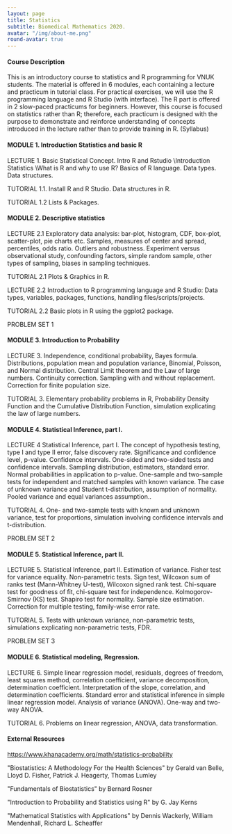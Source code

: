 ```yaml
---
layout: page
title: Statistics
subtitle: Biomedical Mathematics 2020.
avatar: "/img/about-me.png"
round-avatar: true
---
```

#### Course Description
This is an introductory course to statistics and R programming for VNUK students. The material is offered in 6 modules, each containing a lecture and practicum in tutorial class. For practical exercises, we will use the R programming language and R Studio (with interface). The R part is offered in 2 slow-paced practicums for beginners. However, this course is focused on statistics rather than R; therefore, each practicum is designed with the purpose to demonstrate and reinforce understanding of concepts introduced in the lecture rather than to provide training in R. (Syllabus)

#### MODULE 1. Introduction Statistics and basic R
LECTURE 1. Basic Statistical Concept. Intro R and Rstudio
\Introduction Statistics
\What is R and why to use R? Basics of R language. Data types. Data structures.

TUTORIAL 1.1. Install R and R Studio. Data structures in R.

TUTORIAL 1.2 Lists & Packages. 

#### MODULE 2. Descriptive statistics
LECTURE 2.1
Exploratory data analysis: bar-plot, histogram, CDF, box-plot, scatter-plot, pie charts etc. Samples, measures of center and spread, percentiles, odds ratio. Outliers and robustness. Experiment versus observational study, confounding factors, simple random sample, other types of sampling, biases in sampling techniques.

TUTORIAL 2.1 Plots & Graphics in R. 

LECTURE 2.2 
Introduction to R programming language and R Studio: Data types, variables, packages, functions, handling files/scripts/projects.

TUTORIAL 2.2 Basic plots in R using the ggplot2 package.

PROBLEM SET 1

#### MODULE 3. Introduction to Probability
LECTURE 3. 
Independence, conditional probability, Bayes formula. Distributions, population mean and population variance, Binomial, Poisson, and Normal distribution. Central Limit theorem and the Law of large numbers. Continuity correction. Sampling with and without replacement. Correction for finite population size.

TUTORIAL 3. Elementary probability problems in R, Probability Density Function and the Cumulative Distribution Function, simulation explicating the law of large numbers.

#### MODULE 4. Statistical Inference, part I.
LECTURE 4
Statistical Inference, part I. The concept of hypothesis testing, type I and type II error, false discovery rate. Significance and confidence level, p-value. Confidence intervals. One-sided and two-sided tests and confidence intervals. Sampling distribution, estimators, standard error. Normal probabilities in application to p-value. One-sample and two-sample tests for independent and matched samples with known variance. The case of unknown variance and Student t-distribution, assumption of normality. Pooled variance and equal variances assumption..

TUTORIAL 4. One- and two-sample tests with known and unknown variance, test for proportions, simulation involving confidence intervals and t-distribution.

PROBLEM SET 2

#### MODULE 5. Statistical Inference, part II. 
LECTURE 5. 
Statistical Inference, part II. Estimation of variance. Fisher test for variance equality. Non-parametric tests. Sign test, Wilcoxon sum of ranks test (Mann-Whitney U-test), Wilcoxon signed rank test. Chi-square test for goodness of fit, chi-square test for independence. Kolmogorov-Smirnov (KS) test. Shapiro test for normality. Sample size estimation. Correction for multiple testing, family-wise error rate.

TUTORIAL 5. Tests with unknown variance, non-parametric tests, simulations explicating non-parametric tests, FDR.

PROBLEM SET 3

#### MODULE 6. Statistical modeling, Regression.
LECTURE 6. 
Simple linear regression model, residuals, degrees of freedom, least squares method, correlation coefficient, variance decomposition, determination coefficient. Interpretation of the slope, correlation, and determination coefficients. Standard error and statistical inference in simple linear regression model. Analysis of variance (ANOVA). One-way and two-way ANOVA.

TUTORIAL 6. Problems on linear regression, ANOVA, data transformation.

#### External Resources
https://www.khanacademy.org/math/statistics-probability

"Biostatistics: A Methodology For the Health Sciences" by Gerald van Belle, Lloyd D. Fisher, Patrick J. Heagerty, Thomas Lumley

"Fundamentals of Biostatistics" by Bernard Rosner

"Introduction to Probability and Statistics using R" by G. Jay Kerns

"Mathematical Statistics with Applications" by Dennis Wackerly, William Mendenhall, Richard L. Scheaffer

